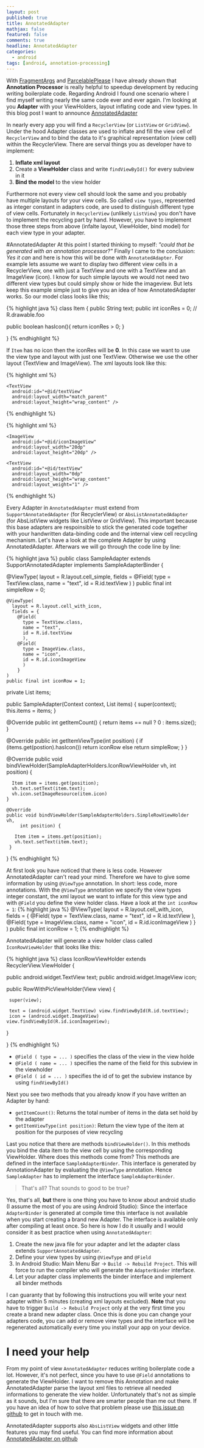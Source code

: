 ```yaml
---
layout: post
published: true
title: AnnotatedAdapter
mathjax: false
featured: false
comments: true
headline: AnnotatedAdapter
categories:
  - android
tags: [android, annotation-processing]
---
```


With [FragmentArgs](http://hannesdorfmann.com/android/fragmentargs) and [ParcelablePlease](http://hannesdorfmann.com/android/ParcelablePlease/) I have already shown that **Annotation Processor** is really helpful to speedup development by reducing writing boilerplate code. Regarding Android I found one scenario where I find myself writing nearly the same code ever and ever again. I'm looking at you **Adapter** with your ViewHolders, layout inflating code and view types. In this blog post I want to announce [AnnotatedAdapter](https://github.com/sockeqwe/AnnotatedAdapter)

In nearly every app you will find a `RecyclerView` (or `ListView` or `GridView`). Under the hood Adapter classes are used to inflate and fill the view cell of `RecyclerView` and to bind the data to it's graphical representation (view cell) within the RecyclerView. There are serval things you as developer have to implement:

 1. **Inflate xml layout**
 2. Create a **ViewHolder** class and write `findViewById()` for every subview in it
 3. **Bind the model** to the view holder

Furthermore not every view cell should look the same and you probably have multiple layouts for your view cells. So called `view types`, represented as integer constant in adapters code, are used to distinguish different type of view cells. Fortunately in `RecyclerView` (unlikely `ListView`) you don't have to implement the recycling part by hand. However, you have to implement those three steps from above (infalte layout, ViewHolder, bind model) for each view type in your adapter.

#AnnotatedAdapter
At this point I started thinking to myself: _"could that be generated with an annotation processor?"_ Finally I came to the conclusion: _Yes it can_ and here is how this will be done with `AnnotatedAdapter`. For example lets assume we want to display two different view cells in a RecyclerView, one with just a TextView and one with a TextView and an ImageView (icon). I know for such simple layouts we would not need two different view types but could simply show or hide the imageview. But lets keep this example simple just to give you an idea of how AnnotatedAdapter works. So our model class looks like this;

{% highlight java %}
class Item {
  public String text;
  public int iconRes = 0; // R.drawable.foo

  public boolean hasIcon(){
    return iconRes > 0;
  }

}
{% endhighlight %}

If `Item` has no icon then the iconRes will be **0**. In this case we want to use the view type and layout with just one TextView. Otherwise we use the other layout (TextView and ImageView). The xml layouts look like this:

{% highlight xml %}
<FrameLayout
  android:layout_width="match_parent"
  android:layout_height="wrap_content">

    <TextView
      android:id="+@id/textView"
      android:layout_width="match_parent"
      android:layout_height="wrap_content" />

</FrameLayout>
{% endhighlight %}

{% highlight xml %}
<LinearLayout
  android:layout_width="match_parent"
  android:layout_height="wrap_content"
  android:orientation="horizontal">

    <ImageView
      android:id="+@id/iconImageView"
      android:layout_width="20dp"
      android:layout_height="20dp" />

    <TextView
      android:id="+@id/textView"
      android:layout_width="0dp"
      android:layout_height="wrap_content"
      android:layout_weight="1" />

</LinearLayout>
{% endhighlight %}

Every Adapter in `AnnotatedAdapter` must extend from `SupportAnnotatedAdapter` (for RecyclerView) or `AbsListAnnotatedAdapter` (for AbsListView widgets like ListView or GridView). This important because this base adapters are respoinsible to stick the generated code together with your handwritten data-binding code and the internal view cell recycling mechanism. Let's have a look at the complete Adapter by using AnnotatedAdapter. Afterwars we will go through the code line by line:

{% highlight java %}
public class SampleAdapter extends SupportAnnotatedAdapter
                          implements SampleAdapterBinder {

  @ViewType(
    layout = R.layout.cell_simple,
    fields = @Field(
        type = TextView.class,
        name = "text",
        id = R.id.textView
        )
  )
  public final int simpleRow = 0;


    @ViewType(
      layout = R.layout.cell_with_icon,
      fields = {
        @Field(
          type = TextView.class,
          name = "text",
          id = R.id.textView
          ),
        @Field(
          type = ImageView.class,
          name = "icon",
          id = R.id.iconImageView
          )
        }
    )
    public final int iconRow = 1;



  private List<Item> items;

  public SampleAdapter(Context context, List<Item> items) {
    super(context);
    this.items = items;
  }

  @Override
  public int getItemCount() {
    return items == null ? 0 : items.size();
  }

  @Override
  public int getItemViewType(int position) {
    if (items.get(postion).hasIcon())
        return iconRow
    else
        return simpleRow;
    }
  }

   @Override
   public void bindViewHolder(SampleAdapterHolders.IconRowViewHolder vh,
        int position) {

      Item item = items.get(position);
      vh.text.setText(item.text);
      vh.icon.setImageResource(item.icon)
    }

    @Override
    public void bindViewHolder(SampleAdapterHolders.SimpleRowViewHolder vh,
         int position) {

       Item item = items.get(position);
       vh.text.setText(item.text);
     }
}
{% endhighlight %}

At first look you have noticed that there is less code. However AnnotatedAdapter can't read your mind. Therefore we have to give some information by using `@ViewType` annotation. In short: less code, more annotations. With the `@ViewType` annotation we specify the view types integer constant, the xml layout we want to inflate for this view type and with `@Field` you define the view holder class. Have a look at the `int iconRow = 1`:
{% highlight java %}
@ViewType(
  layout = R.layout.cell_with_icon,
  fields = {
    @Field(
      type = TextView.class,
      name = "text",
      id = R.id.textView
      ),
    @Field(
      type = ImageView.class,
      name = "icon",
      id = R.id.iconImageView
      )
    }
)
public final int iconRow = 1;
{% endhighlight %}

AnnotatedAdapter will generate a view holder class called `IconRowViewHolder` that looks like this:

{% highlight java %}
class IconRowViewHolder extends RecyclerView.ViewHolder {

  public android.widget.TextView text;
  public android.widget.ImageView icon;

  public RowWithPicViewHolder(View view) {

     super(view);

     text = (android.widget.TextView) view.findViewById(R.id.textView);
     icon = (android.widget.ImageView) view.findViewById(R.id.iconImageView);
   }

}
{% endhighlight %}

 - `@Field ( type = ... )` specifies the class of the view in the view holde
 - `@Field ( name = ... )` specifies the name of the field for this subview in the viewholder
 - `@Field ( id = ... )` specifies the id of to get the subview instance by using `findViewById()`

Next you see two methods that you already know if you have written an Adapter by hand:
 - `getItemCount()`: Returns the total number of items in the data set hold by the adapter
 - `getItemViewType(int position)`: Return the view type of the item at position for the purposes of view recycling

Last you notice that there are methods `bindViewHolder()`. In this methods you bind the data item to the view cell by using the corresponding ViewHolder. Where does this methods come from? This methods are defined in the interface `SampleAdapterBinder`. This interface is generated by AnnotationAdapter by evaluating the `@ViewType` annotation. Hence `SampleAdapter` has to implement the interface `SampleAdapterBinder`.

 > That's all? That sounds to good to be true?

Yes, that's all, **but** there is one thing you have to know about android studio (I assume the most of you are using Android Studio): Since the interface `AdapterBinder` is generated at compile time this interface is not available when you start creating a brand new Adapter. The interface is  available only after compiling at least once. So here is how I do it usually and I would consider it as best practice when using `AnnotatedAdapter`:

1. Create the new java file for your adapter and let the adapter class extends `SupportAnnotatedAdapter`.
2. Define your view types by using `@ViewType` and `@Field`
3. In Android Studio: Main Menu Bar -> `Build -> Rebuild Project`. This will force to run the compiler who will generate the `AdapterBinder` interface.
4. Let your adapter class implements the binder interface and implement all binder methods

I can guaranty that by following this instructions you will write your next adapter within 5 minutes (creating xml layouts excluded). **Note** that you have to trigger `Build -> Rebuild Project` only at the very first time you create a brand new adapter class. Once this is done you can change your adapters code, you can add or remove view types and the interface will be regenerated automatically every time you install your app on your device.

# I need your help
From my point of view `AnnotatedAdapter` reduces writing boilerplate code a lot. However, it's not perfect, since you have to use `@Field` annotations to generate the ViewHolder. I want to remove this Annotation and make AnnotatedAdapter parse the layout xml files to retrieve all needed informations to generate the view holder. Unfortunately that's not as simple as it sounds, but I'm  sure that there are smarter people than me out there. If you have an idea of how to solve that problem please use [this issue on github](https://github.com/sockeqwe/AnnotatedAdapter/issues/4) to get in touch with me.


AnnotatedAdapter supports also `AbsListView` widgets and other little features you may find useful. You can find more information about [AnnotatedAdapter on github](https://github.com/sockeqwe/AnnotatedAdapter)
